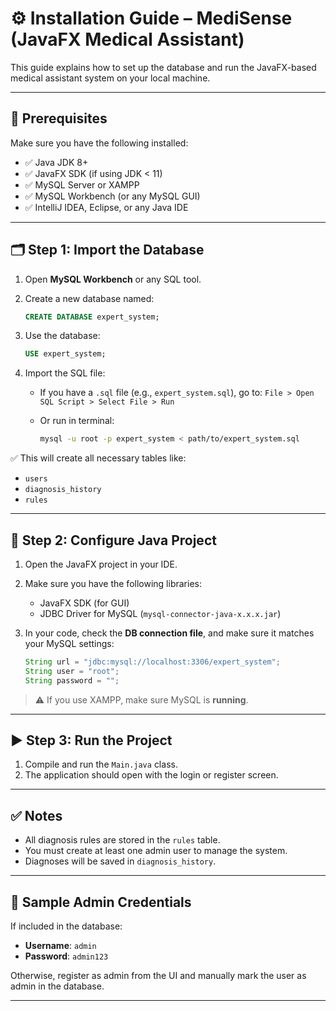
# ⚙️ Installation Guide – MediSense (JavaFX Medical Assistant)

This guide explains how to set up the database and run the JavaFX-based medical assistant system on your local machine.

---

## 📁 Prerequisites

Make sure you have the following installed:

- ✅ Java JDK 8+
- ✅ JavaFX SDK (if using JDK < 11)
- ✅ MySQL Server or XAMPP
- ✅ MySQL Workbench (or any MySQL GUI)
- ✅ IntelliJ IDEA, Eclipse, or any Java IDE

---

## 🗂️ Step 1: Import the Database

1. Open **MySQL Workbench** or any SQL tool.
2. Create a new database named:

   ```sql
   CREATE DATABASE expert_system;
   ```

3. Use the database:

   ```sql
   USE expert_system;
   ```

4. Import the SQL file:

   - If you have a `.sql` file (e.g., `expert_system.sql`), go to:
     `File > Open SQL Script > Select File > Run`
   - Or run in terminal:

     ```bash
     mysql -u root -p expert_system < path/to/expert_system.sql
     ```

✅ This will create all necessary tables like:

- `users`
- `diagnosis_history`
- `rules`

---

## 🧠 Step 2: Configure Java Project

1. Open the JavaFX project in your IDE.
2. Make sure you have the following libraries:
   - JavaFX SDK (for GUI)
   - JDBC Driver for MySQL (`mysql-connector-java-x.x.x.jar`)
3. In your code, check the **DB connection file**, and make sure it matches your MySQL settings:

   ```java
   String url = "jdbc:mysql://localhost:3306/expert_system";
   String user = "root";
   String password = "";
   ```

> ⚠️ If you use XAMPP, make sure MySQL is **running**.

---

## ▶️ Step 3: Run the Project

1. Compile and run the `Main.java` class.
2. The application should open with the login or register screen.

---

## ✅ Notes

- All diagnosis rules are stored in the `rules` table.
- You must create at least one admin user to manage the system.
- Diagnoses will be saved in `diagnosis_history`.

---

## 🧪 Sample Admin Credentials

If included in the database:

- **Username**: `admin`
- **Password**: `admin123`

Otherwise, register as admin from the UI and manually mark the user as admin in the database.

---


